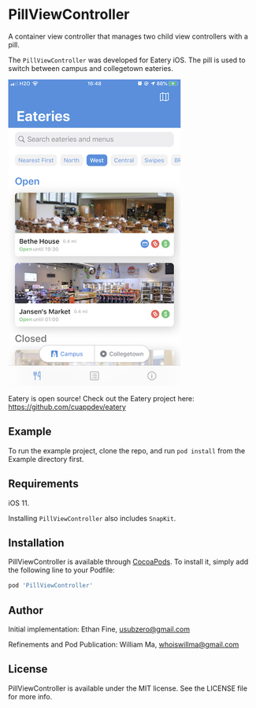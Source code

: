 # PillViewController

A container view controller that manages two child view controllers with a pill.

The `PillViewController` was developed for Eatery iOS. The pill is used to switch between campus and collegetown eateries. 

<img src="https://raw.githubusercontent.com/cuappdev/PillViewController/master/EateryPillViewController.jpeg" alt="drawing" width="350"/>

Eatery is open source! Check out the Eatery project here: https://github.com/cuappdev/eatery

## Example

To run the example project, clone the repo, and run `pod install` from the Example directory first.

## Requirements

iOS 11.

Installing `PillViewController` also includes `SnapKit`. 

## Installation

PillViewController is available through [CocoaPods](https://cocoapods.org). To install
it, simply add the following line to your Podfile:

```ruby
pod 'PillViewController'
```

## Author

Initial implementation: Ethan Fine, usubzero@gmail.com

Refinements and Pod Publication: William Ma, whoiswillma@gmail.com

## License

PillViewController is available under the MIT license. See the LICENSE file for more info.
